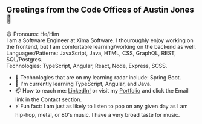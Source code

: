 ## Greetings from the Code Offices of Austin Jones 👋
😄 Pronouns: He/Him<br>
I am a Software Engineer at Xima Software. I thouroughly enjoy working on the frontend, but I am comfortable learning/working on the backend as well.<br/>
Languages/Patterns: JavaScript, Java, HTML, CSS, GraphQL, REST, SQL/Postgres.<br/>
Technologies: TypeScript, Angular, React, Node, Express, SCSS.

- 🤔 Technologies that are on my learning radar include: Spring Boot. 
- 📖 I'm currently learning TypeScript, Angular, and Java.
- 📫 How to reach me: [LinkedIn!](https://www.linkedin.com/in/austinhjones3) or visit my [Portfolio](https://austinjones.io) and click the Email link in the Contact section.
- ⚡ Fun fact: I am just as likely to listen to pop on any given day as I am hip-hop, metal, or 80's music. I have a very broad taste for music.

